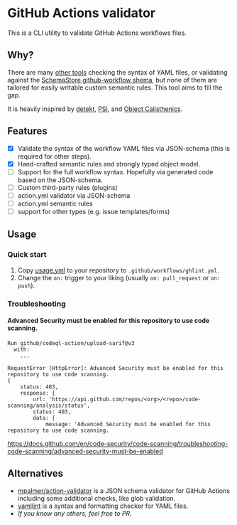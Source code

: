 # GitHub Actions validator

This is a CLI utility to validate GitHub Actions workflows files.

## Why?
There are many [other tools](#alternatives) checking the syntax of YAML files,
or validating against the [SchemaStore github-workflow shema][schemastore-workflow],
but none of them are tailored for easily writable custom semantic rules.
This tool aims to fill the gap.

It is heavily inspired by
[detekt](https://detekt.dev/),
[PSI](https://plugins.jetbrains.com/docs/intellij/psi.html),
and [Object Calisthenics](https://www.google.com/?q=Object%20Calisthenics).

## Features
 * [x] Validate the syntax of the workflow YAML files via JSON-schema
       (this is required for other steps).
 * [x] Hand-crafted semantic rules and strongly typed object model.
 * [ ] Support for the full workflow syntax.
       Hopefully via generated code based on the JSON-schema.
 * [ ] Custom third-party rules (plugins)
 * [ ] action.yml validator via JSON-schema
 * [ ] action.yml semantic rules
 * [ ] support for other types (e.g. issue templates/forms)

## Usage

### Quick start

1. Copy [usage.yml](.github/workflows/usage.yml) to your repository to `.github/workflows/ghlint.yml`.
2. Change the `on:` trigger to your liking (usually `on: pull_request` or `on: push`).

### Troubleshooting

#### Advanced Security must be enabled for this repository to use code scanning.

```
Run github/codeql-action/upload-sarif@v3
  with:
    ...

RequestError [HttpError]: Advanced Security must be enabled for this repository to use code scanning.
{
    status: 403,
    response: {
        url: 'https://api.github.com/repos/<org>/<repo>/code-scanning/analysis/status',
        status: 403,
        data: {
            message: 'Advanced Security must be enabled for this repository to use code scanning.
```

https://docs.github.com/en/code-security/code-scanning/troubleshooting-code-scanning/advanced-security-must-be-enabled

## Alternatives

* [mpalmer/action-validator](https://github.com/mpalmer/action-validator)
  is a JSON schema validator for GitHub Actions including some additional checks, like glob validation.
* [yamllint](https://github.com/adrienverge/yamllint)
  is a syntax and formatting checker for YAML files.
* _If you know any others, feel free to PR._

[schemastore-workflow]: https://github.com/SchemaStore/schemastore/blob/master/src/schemas/json/github-workflow.json
